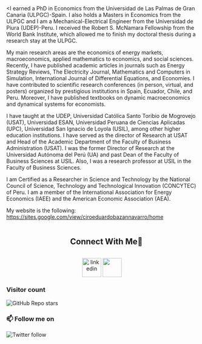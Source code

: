 ## 

<I earned a PhD in Economics from the Universidad de Las Palmas de Gran Canaria (ULPGC)-Spain. I also holds a Masters in Economics from the ULPGC and I am a Mechanical-Electrical Engineer from the Universidad de Piura (UDEP)-Peru. I received the Robert S. McNamara Fellowship from the World Bank Institute, which allowed me to finish my doctoral thesis during a research stay at the ULPGC. 

My main research areas are the economics of energy markets, macroeconomics, applied mathematics to economics, and social sciences. Recently, I have published academic articles in journals such as Energy Strategy Reviews, The Electricity Journal, Mathematics and Computers in Simulation, International Journal of Differential Equations, and Economies. I have contributed to scientific research conferences (in person, virtual, and posters) organized by prestigious institutions in Spain, Ecuador, Chile, and Peru. Moreover, I have published textbooks on dynamic macroeconomics and dynamical systems for economists. 

I have taught at the UDEP, Universidad Católica Santo Toribio de Mogrovejo (USAT), Universidad ESAN, Universidad Peruana de Ciencias Aplicadas (UPC), Universidad San Ignacio de Loyola (USIL), among other higher education institutions. I have served as the director of Research at USAT and Head of the Academic Department of the Faculty of Business Administration (USAT). I was the former Director of Research at the Universidad Autónoma del Perú (UA) and past Dean of the Faculty of Business Sciences at USIL. Also, I was a research professor at USIL in the Faculty of Business Sciences. 

I am Certified as a Researcher in Science and Technology by the National Council of Science, Technology and Technological Innovation (CONCYTEC) of Peru. I am a member of the International Association for Energy Economics (IAEE) and the American Economic Association (AEA). 

My website is the following: https://sites.google.com/view/ciroeduardobazannavarro/home


<!-- Connect with me -->
<!--h2 without bottom border-->
<div id="user-content-toc">
  <ul align="center">
    <summary><h2 style="display: inline-block">Connect With Me🤝</h2></summary>
  </ul>
</div>

<!--icons and links-->
<p align="center">
<a href="https://www.linkedin.com/in/cirobazan/" target="blank"><img align="center" src="https://user-images.githubusercontent.com/88904952/234979284-68c11d7f-1acc-4f0c-ac78-044e1037d7b0.png" alt="linkedin" height="50" width="50" /></a>
<a href="mailto:ciroeduardo1972@gmail.com"> <img align="center" src="https://img.icons8.com/fluent/48/000000/gmail.png" height="50" width="50" /></a> 

### Visitor count
![GitHub Repo stars](https://img.shields.io/github/stars/Bazan-Ciro/azan-Ciro/.svg?style=social)


### 📫 Follow me on 
![Twitter follow](https://img.shields.io/twitter/follow/ciroeduardo1972?style=social)

<!---
**Bazan-Ciro/Bazan-Ciro** is a ✨ _special_ ✨ repository because its `README.md` (this file) appears on your GitHub profile.

Here are some ideas to get you started:

- 🔭 I’m currently working on ...
- 🌱 I’m currently learning ...
- 👯 I’m looking to collaborate on ...
- 🤔 I’m looking for help with ...
- 💬 Ask me about ...
- 📫 How to reach me: ...
- 😄 Pronouns: ...
- ⚡ Fun fact: ...
-->
